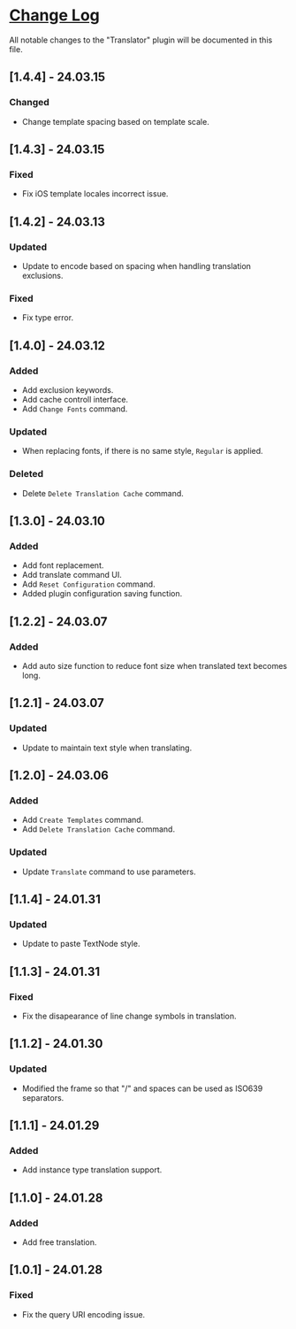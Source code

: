 # [Change Log](http://keepachangelog.com/)

All notable changes to the "Translator" plugin will be documented in this file.

## [1.4.4] - 24.03.15
### Changed
- Change template spacing based on template scale.

## [1.4.3] - 24.03.15
### Fixed
- Fix iOS template locales incorrect issue.

## [1.4.2] - 24.03.13
### Updated
- Update to encode based on spacing when handling translation exclusions.

### Fixed
- Fix type error.

## [1.4.0] - 24.03.12
### Added
- Add exclusion keywords.
- Add cache controll interface.
- Add `Change Fonts` command.

### Updated
- When replacing fonts, if there is no same style, `Regular` is applied.

### Deleted
- Delete `Delete Translation Cache` command.

## [1.3.0] - 24.03.10
### Added
- Add font replacement.
- Add translate command UI.
- Add `Reset Configuration` command.
- Added plugin configuration saving function.

## [1.2.2] - 24.03.07
### Added
- Add auto size function to reduce font size when translated text becomes long.

## [1.2.1] - 24.03.07
### Updated
- Update to maintain text style when translating.

## [1.2.0] - 24.03.06
### Added
- Add `Create Templates` command.
- Add `Delete Translation Cache` command.

### Updated
- Update `Translate` command to use parameters.

## [1.1.4] - 24.01.31
### Updated
- Update to paste TextNode style.

## [1.1.3] - 24.01.31
### Fixed
- Fix the disapearance of line change symbols in translation.

## [1.1.2] - 24.01.30
### Updated
- Modified the frame so that "/" and spaces can be used as ISO639 separators.

## [1.1.1] - 24.01.29
### Added
- Add instance type translation support.

## [1.1.0] - 24.01.28
### Added
- Add free translation.

## [1.0.1] - 24.01.28
### Fixed
- Fix the query URI encoding issue.